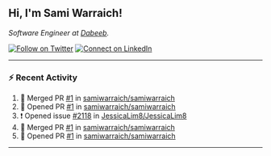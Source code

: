 <h2>Hi, I'm Sami Warraich!</h2>
<p><em>Software Engineer at <a href="https://dabeeb.co/">Dabeeb</a>.</em>



[![Follow on Twitter](https://img.shields.io/badge/--twitter?label=Twitter&logo=Twitter&style=social)](https://twitter.com/samiwarraich2) [![Connect on LinkedIn](https://img.shields.io/badge/--linkedin?label=LinkedIn&logo=LinkedIn&style=social)](https://www.linkedin.com/in/sami-warraich)

---

### :zap: Recent Activity

<!--START_SECTION:activity-->
1. 🎉 Merged PR [#1](https://github.com/samiwarraich/samiwarraich/pull/1) in [samiwarraich/samiwarraich](https://github.com/samiwarraich/samiwarraich)
2. 💪 Opened PR [#1](https://github.com/samiwarraich/samiwarraich/pull/1) in [samiwarraich/samiwarraich](https://github.com/samiwarraich/samiwarraich)
3. ❗️ Opened issue [#2118](https://github.com/JessicaLim8/JessicaLim8/issues/2118) in [JessicaLim8/JessicaLim8](https://github.com/JessicaLim8/JessicaLim8)
4. 🎉 Merged PR [#1](https://github.com/samiwarraich/samiwarraich/pull/1) in [samiwarraich/samiwarraich](https://github.com/samiwarraich/samiwarraich)
5. 💪 Opened PR [#1](https://github.com/samiwarraich/samiwarraich/pull/1) in [samiwarraich/samiwarraich](https://github.com/samiwarraich/samiwarraich)
<!--END_SECTION:activity-->

---